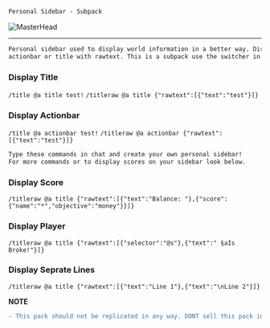 ```diff
Personal Sidebar - Subpack
```
![MasterHead](https://media.discordapp.net/attachments/1050591171921072130/1051972486197166161/banner.png?width=1011&height=569)
--- ---
```diff
Personal sidebar used to display world information in a better way. Display scores, tags, or gamertags on the custom 
actionbar or title with rawtext. This is a subpack use the switcher in the pack settings to have 1 or 2 sidebar displays.
```
### Display Title
`/title @a title test!`
`/titleraw @a title {"rawtext":[{"text":"test"}]}`

### Display Actionbar
`/title @a actionbar test!`
`/titleraw @a actionbar {"rawtext":[{"text":"test"}]}`

```diff
Type these commands in chat and create your own personal sidebar!
For more commands or to display scores on your sidebar look below.
```
### Display Score 
`/titleraw @a title {"rawtext":[{"text":"Balance: "},{"score":{"name":"*","objective":"money"}}]}`

### Display Player 
`/titleraw @a title {"rawtext":[{"selector":"@s"},{"text":" §aIs Broke!"}]}`

### Display Seprate Lines
`/titleraw @a title {"rawtext":[{"text":"Line 1"},{"text":"\nLine 2"}]}`

**NOTE** 
```diff 
- This pack should not be replicated in any way. DONT sell this pack in any way. This debug ui addon can be added to your own pack. Make sure to add credit in the files or in your world! -
```
